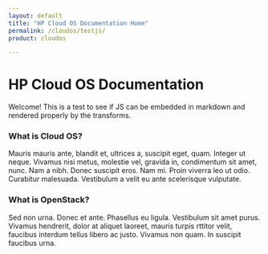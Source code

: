 ```yaml
---
layout: default
title: "HP Cloud OS Documentation Home"
permalink: /cloudos/testjs/
product: cloudos

---
```


# HP Cloud OS Documentation

Welcome! This is a test to see if JS can be embedded in markdown and rendered properly by the transforms.

<link rel="stylesheet" href="http://code.jquery.com/ui/1.10.3/themes/smoothness/jquery-ui.css" />
<script src="http://code.jquery.com/jquery-1.9.1.js"></script>
<script src="http://code.jquery.com/ui/1.10.3/jquery-ui.js"></script>
<script>
$(function() {
$( "#accordion" ).accordion();
});
</script>

<div id="accordion">
<h3>What is Cloud OS?</h3>
<div>
<p> Mauris mauris ante, blandit et, ultrices a, suscipit eget, quam. Integer ut neque. Vivamus nisi metus, molestie vel, gravida in, condimentum sit amet, nunc. Nam a nibh. Donec suscipit eros. Nam mi. Proin viverra leo ut odio. Curabitur malesuada. Vestibulum a velit eu ante scelerisque vulputate. </p>
</div>
<h3>What is OpenStack?</h3>
<div>
<p> Sed non urna. Donec et ante. Phasellus eu ligula. Vestibulum sit amet purus. Vivamus hendrerit, dolor at aliquet laoreet, mauris turpis  rttitor velit, faucibus interdum tellus libero ac justo. Vivamus non quam. In suscipit faucibus urna. </p>
</div>
</div>
